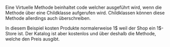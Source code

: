 Eine Virtuelle Methode beinhaltet code welcher ausgeführt wird, wenn die Methode über eine Childklasse aufgerufen wird. Childklassen können diese Methode allerdings auch überschreiben.

In diesem Beispiel kosten Produkte normalerweise 1$ weil der Shop ein 1$-Store ist. Der Katalog ist aber kostenlos und über deshalb die Methode, welche den Preis ausgibt.
